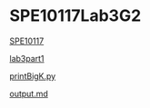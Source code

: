 # SPE10117Lab3G2

[SPE10117](http://personal.cityu.edu.hk/dcywchan/2021SemASPE10117/)

[lab3part1]('lab3part1.md'.txt)

[printBigK.py](printBigK.py)

[output.md](lab4q3)
